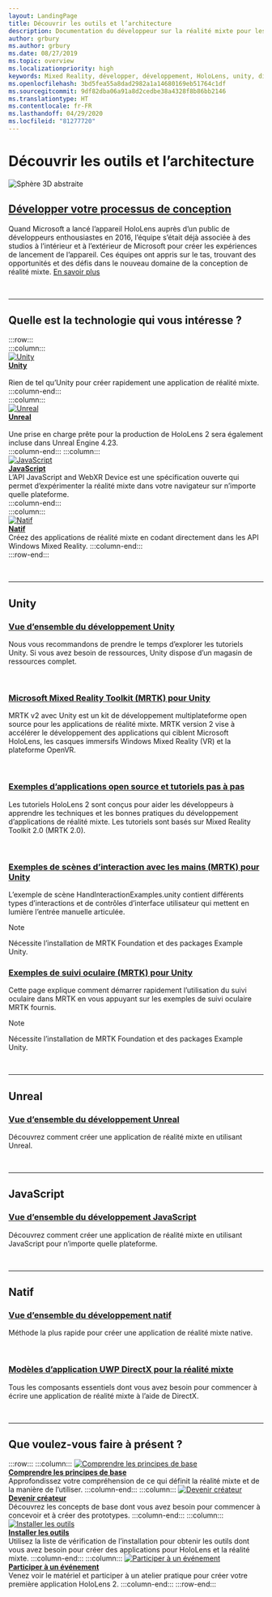 ```yaml
---
layout: LandingPage
title: Découvrir les outils et l’architecture
description: Documentation du développeur sur la réalité mixte pour les casques immersifs et HoloLens.
author: grbury
ms.author: grbury
ms.date: 08/27/2019
ms.topic: overview
ms.localizationpriority: high
keywords: Mixed Reality, développer, développement, HoloLens, unity, directx
ms.openlocfilehash: 3bd5fea55a8dad2982a1a14680169eb51764c1df
ms.sourcegitcommit: 9df82dba06a91a8d2cedbe38a4328f8b86bb2146
ms.translationtype: HT
ms.contentlocale: fr-FR
ms.lasthandoff: 04/29/2020
ms.locfileid: "81277720"
---
```

# <a name="learn-the-tools-and-architecture"></a>Découvrir les outils et l’architecture

![Sphère 3D abstraite](images/07_Development.png)

## <a name="expand-your-design-process"></a>[Développer votre processus de conception](case-study-expanding-the-design-process-for-mixed-reality.md)

Quand Microsoft a lancé l’appareil HoloLens auprès d’un public de développeurs enthousiastes en 2016, l’équipe s’était déjà associée à des studios à l’intérieur et à l’extérieur de Microsoft pour créer les expériences de lancement de l’appareil. Ces équipes ont appris sur le tas, trouvant des opportunités et des défis dans le nouveau domaine de la conception de réalité mixte. [En savoir plus](case-study-expanding-the-design-process-for-mixed-reality.md)


<br>

---


## <a name="what-technology-path-are-you-interested-in"></a>Quelle est la technologie qui vous intéresse ? 


:::row:::   
    :::column:::    
       [![Unity](images/unity_logo.png)](development.md#unity)<br>
        **[Unity](development.md#unity)**<br>   
        Rien de tel qu’Unity pour créer rapidement une application de réalité mixte. 
    :::column-end:::    
    :::column:::    
        [![Unreal](images/Unreal_logo.png)](development.md#unreal)<br>
         **[Unreal](development.md#unreal)**<br>    
        Une prise en charge prête pour la production de HoloLens 2 sera également incluse dans Unreal Engine 4.23.    
    :::column-end:::
    :::column:::    
        [![JavaScript](images/web-logo.png)](development.md#javascript)<br>
        **[JavaScript](development.md#javascript)**<br>
        L’API JavaScript and WebXR Device est une spécification ouverte qui permet d’expérimenter la réalité mixte dans votre navigateur sur n’importe quelle plateforme.    
    :::column-end:::        
    :::column:::    
        [![Natif](images/VisualStudio-small_logo.png)](development.md#native)<br>
        **[Natif](development.md#native)**<br> 
        Créez des applications de réalité mixte en codant directement dans les API Windows Mixed Reality. 
    :::column-end:::    
:::row-end:::

<br>

---

## <a name="unity"></a>Unity


### <a name="unity-development-overview"></a>[Vue d’ensemble du développement Unity](unity-development-overview.md)
Nous vous recommandons de prendre le temps d’explorer les tutoriels Unity. Si vous avez besoin de ressources, Unity dispose d’un magasin de ressources complet. 

<br>

### <a name="microsofts-mixed-reality-toolkit-mrtk-for-unity"></a>[Microsoft Mixed Reality Toolkit (MRTK) pour Unity](mrtk-getting-started.md)
MRTK v2 avec Unity est un kit de développement multiplateforme open source pour les applications de réalité mixte. MRTK version 2 vise à accélérer le développement des applications qui ciblent Microsoft HoloLens, les casques immersifs Windows Mixed Reality (VR) et la plateforme OpenVR.

<br>

### <a name="open-source-sample-apps-and-step-by-step-tutorials"></a>[Exemples d’applications open source et tutoriels pas à pas](tutorials.md)
Les tutoriels HoloLens 2 sont conçus pour aider les développeurs à apprendre les techniques et les bonnes pratiques du développement d’applications de réalité mixte. Les tutoriels sont basés sur Mixed Reality Toolkit 2.0 (MRTK 2.0).

<br>

### <a name="hand-interaction-examples-scene-mrtk-for-unity"></a>[Exemples de scènes d’interaction avec les mains (MRTK) pour Unity](https://microsoft.github.io/MixedRealityToolkit-Unity/Documentation/GettingStartedWithTheMRTK.html#open-and-run-the-handinteractionexamples-scene-in-editor)
L’exemple de scène HandInteractionExamples.unity contient différents types d’interactions et de contrôles d’interface utilisateur qui mettent en lumière l’entrée manuelle articulée.
>[!NOTE]
>Nécessite l’installation de MRTK Foundation et des packages Example Unity.

### <a name="eye-tracking-examples-mrtk-for-unity"></a>[Exemples de suivi oculaire (MRTK) pour Unity](https://microsoft.github.io/MixedRealityToolkit-Unity/Documentation/EyeTracking/EyeTracking_ExamplesOverview.html)
Cette page explique comment démarrer rapidement l’utilisation du suivi oculaire dans MRTK en vous appuyant sur les exemples de suivi oculaire MRTK fournis.
>[!NOTE]
>Nécessite l’installation de MRTK Foundation et des packages Example Unity.

<br>

---

## <a name="unreal"></a>Unreal

### <a name="unreal-development-overview"></a>[Vue d’ensemble du développement Unreal](unreal-development-overview.md)
Découvrez comment créer une application de réalité mixte en utilisant Unreal.

<br>

---

## <a name="javascript"></a>JavaScript   

### <a name="javascript-development-overview"></a>[Vue d’ensemble du développement JavaScript](javascript-development-overview.md)   
Découvrez comment créer une application de réalité mixte en utilisant JavaScript pour n’importe quelle plateforme.

<br>

---

## <a name="native"></a>Natif


### <a name="native-development-overview"></a>[Vue d’ensemble du développement natif](directx-development-overview.md)
Méthode la plus rapide pour créer une application de réalité mixte native.

<br>

### <a name="directx-uwp-app-templates-for-mixed-reality"></a>[Modèles d’application UWP DirectX pour la réalité mixte](https://marketplace.visualstudio.com/items?itemName=WindowsMixedRealityteam.WindowsMixedRealityAppTemplatesVSIX)
Tous les composants essentiels dont vous avez besoin pour commencer à écrire une application de réalité mixte à l’aide de DirectX.

<br>

---


## <a name="what-would-you-like-to-do-next"></a>Que voulez-vous faire à présent ?


:::row:::
    :::column:::
       [![Comprendre les principes de base](images/icon-lightbulb.png)](index.md#understand-the-basics)<br>
        **[Comprendre les principes de base](index.md#understand-the-basics)**<br>
        Approfondissez votre compréhension de ce qui définit la réalité mixte et de la manière de l’utiliser.
    :::column-end:::
    :::column:::
        [![Devenir créateur](images/icon-design.jpg)](design.md)<br>
         **[Devenir créateur](design.md)**<br>
        Découvrez les concepts de base dont vous avez besoin pour commencer à concevoir et à créer des prototypes.
    :::column-end:::
    :::column:::
        [![Installer les outils](images/icon-developer.jpg)](install-the-tools.md)<br>
         **[Installer les outils](install-the-tools.md)**<br>
        Utilisez la liste de vérification de l’installation pour obtenir les outils dont vous avez besoin pour créer des applications pour HoloLens et la réalité mixte.
    :::column-end:::
    :::column:::
        [![Participer à un événement](images/icon-calendar.jpg)](sf-academy-events.md)<br>
         **[Participer à un événement](sf-academy-events.md)**<br>
        Venez voir le matériel et participer à un atelier pratique pour créer votre première application HoloLens 2.
    :::column-end:::
:::row-end:::


<br>

<br>
